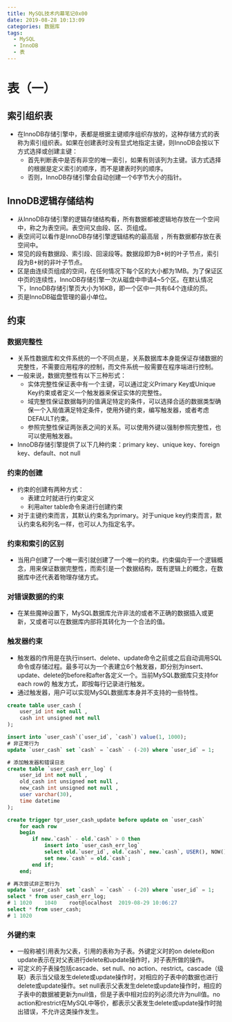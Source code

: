 ```yaml
---
title: MySQL技术内幕笔记0x00
date: 2019-08-28 10:13:09
categories: 数据库
tags:
  - MySQL
  - InnoDB
  - 表
---
```


# 表（一）

## 索引组织表

- 在InnoDB存储引擎中，表都是根据主键顺序组织存放的，这种存储方式的表称为索引组织表。如果在创建表时没有显式地指定主键，则InnoDB会按以下方式选择或创建主键：
  - 首先判断表中是否有非空的唯一索引，如果有则该列为主键。该方式选择的根据是定义索引的顺序，而不是建表时列的顺序。
  - 否则，InnoDB存储引擎会自动创建一个6字节大小的指针。

## InnoDB逻辑存储结构

- 从InnoDB存储引擎的逻辑存储结构看，所有数据都被逻辑地存放在一个空间中，称之为表空间。表空间又由段、区、页组成。
- 表空间可以看作是InnoDB存储引擎逻辑结构的最高层 ，所有数据都存放在表空间中。
- 常见的段有数据段、索引段、回滚段等。数据段即为B+树的叶子节点，索引段为B+树的非叶子节点。
- 区是由连续页组成的空间，在任何情况下每个区的大小都为1MB。为了保证区中页的连续性，InnoDB存储引擎一次从磁盘中申请4~5个区。在默认情况下，InnoDB存储引擎页大小为16KB，即一个区中一共有64个连续的页。
- 页是InnoDB磁盘管理的最小单位。

## 约束

### 数据完整性

- 关系性数据库和文件系统的一个不同点是，关系数据库本身能保证存储数据的完整性，不需要应用程序的控制，而文件系统一般需要在程序端进行控制。
- 一般来说，数据完整性有以下三种形式：
  - 实体完整性保证表中有一个主键，可以通过定义Primary Key或Unique Key约束或者定义一个触发器来保证实体的完整性。
  - 域完整性保证数据每列的值满足特定的条件，可以选择合适的数据类型确保一个入局值满足特定条件，使用外键约束，编写触发器，或者考虑DEFAULT约束。
  - 参照完整性保证两张表之间的关系。可以使用外键以强制参照完整性，也可以使用触发器。
- InnoDB存储引擎提供了以下几种约束：primary key、unique key、foreign key、default、not null

### 约束的创建

- 约束的创建有两种方式：
  - 表建立时就进行约束定义
  - 利用alter table命令来进行创建约束
- 对于主键约束而言，其默认约束名为primary。对于unique key约束而言，默认约束名和列名一样，也可以人为指定名字。

### 约束和索引的区别

- 当用户创建了一个唯一索引就创建了一个唯一的约束。约束偏向于一个逻辑概念，用来保证数据完整性，而索引是一个数据结构，既有逻辑上的概念，在数据库中还代表着物理存储方式。

### 对错误数据的约束

- 在某些魔神设置下，MySQL数据库允许非法的或者不正确的数据插入或更新，又或者可以在数据库内部将其转化为一个合法的值。

### 触发器约束

- 触发器的作用是在执行insert、delete、update命令之前或之后自动调用SQL命令或存储过程。最多可以为一个表建立6个触发器，即分别为insert、update、delete的before和after各定义一个。当前MySQL数据库只支持for each row的 触发方式，即按每行记录进行触发。
- 通过触发器，用户可以实现MySQL数据库本身并不支持的一些特性。

```sql
create table user_cash (
    user_id int not null ,
    cash int unsigned not null 
);

insert into `user_cash`(`user_id`, `cash`) value(1, 1000);
# 非正常行为
update `user_cash` set `cash` = `cash` - (-20) where `user_id` = 1;
```

```sql
# 添加触发器和错误日志
create table `user_cash_err_log` (
    user_id int not null ,
    old_cash int unsigned not null ,
    new_cash int unsigned not null ,
    user varchar(30),
    time datetime
);

create trigger tgr_user_cash_update before update on `user_cash`
    for each row
    begin
        if new.`cash` - old.`cash` > 0 then
            insert into `user_cash_err_log`
            select old.`user_id`, old.`cash`, new.`cash`, USER(), NOW();
            set new.`cash` = old.`cash`;
        end if;
    end;
```

```sql
# 再次尝试非正常行为
update `user_cash` set `cash` = `cash` - (-20) where `user_id` = 1;
select * from user_cash_err_log;
# 1	1020	1040	root@localhost	2019-08-29 10:06:27
select * from user_cash;
# 1	1020
```

### 外键约束

- 一般称被引用表为父表，引用的表称为子表。外键定义时的on delete和on update表示在对父表进行delete和update操作时，对子表所做的操作。
- 可定义的子表操包括cascade、set null、no action、restrict。cascade（级联）表示当父级发生delete或update操作时，对相应的子表中的数据也进行delete或update操作。set null表示父表发生delete或update操作时，相应的子表中的数据被更新为null值，但是子表中相对应的列必须允许为null值。no action和restrict在MySQL中等价，都表示父表发生delete或update操作时抛出错误，不允许这类操作发生。
